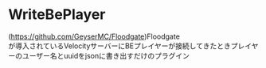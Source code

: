 # WriteBePlayer  
(https://github.com/GeyserMC/Floodgate)Floodgate  
が導入されているVelocityサーバーにBEプレイヤーが接続してきたときプレイヤーのユーザー名とuuidをjsonに書き出すだけのプラグイン
